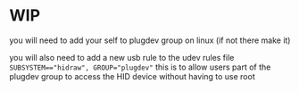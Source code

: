 # WIP
you will need to add your self to plugdev group on linux (if not there make it)

you will also need to add a new usb rule to the udev rules file `SUBSYSTEM=="hidraw", GROUP="plugdev"`
this is to allow users part of the plugdev group to access the HID device without having to use root
